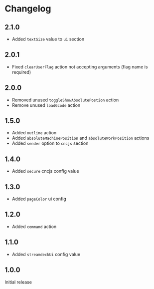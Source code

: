 # Changelog
## 2.1.0

- Added `textSize` value to `ui` section

## 2.0.1

- Fixed `clearUserFlag` action not accepting arguments (flag name is required)

## 2.0.0

- Removed unused `toggleShowAbsolutePostion` action
- Remove unused `loadGcode` action

## 1.5.0

- Added `outline` action
- Added `absoluteMachinePosition` and `absoluteWorkPosition` actions
- Added `sender` option to `cncjs` section

## 1.4.0

- Added `secure` cncjs config value

## 1.3.0

- Added `pageColor` ui config

## 1.2.0

- Added `command` action

## 1.1.0

- Added `streamdeckUi` config value

## 1.0.0

Initial release

